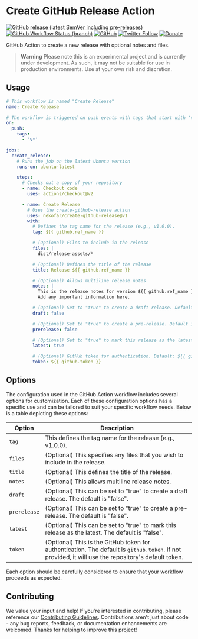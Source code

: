 # Create GitHub Release Action

[![GitHub release (latest SemVer including pre-releases)](https://img.shields.io/github/v/release/nekofar/create-github-release?include_prereleases)](https://github.com/nekofar/create-github-release/releases)
[![GitHub Workflow Status (branch)](https://img.shields.io/github/actions/workflow/status/nekofar/create-github-release/build.yml)](https://github.com/nekofar/create-github-release/actions/workflows/build.yml)
[![GitHub](https://img.shields.io/github/license/nekofar/create-github-release)](https://github.com/nekofar/create-github-release/blob/master/LICENSE)
[![Twitter Follow](https://img.shields.io/badge/follow-%40nekofar-1DA1F2?logo=twitter&style=flat)](https://twitter.com/nekofar)
[![Donate](https://img.shields.io/badge/donate-nekofar.crypto-a2b9bc?logo=ko-fi&logoColor=white)](https://ud.me/nekofar.crypto)

GitHub Action to create a new release with optional notes and files.

> **Warning**
> Please note this is an experimental project and is currently under development. As such, it may not be suitable for
> use in production environments. Use at your own risk and discretion.

## Usage

```yaml
# This workflow is named "Create Release"
name: Create Release

# The workflow is triggered on push events with tags that start with 'v'
on:
  push:
    tags:
      - 'v*'

jobs:
  create_release:
    # Runs the job on the latest Ubuntu version
    runs-on: ubuntu-latest

    steps:
      # Checks out a copy of your repository
      - name: Checkout code
        uses: actions/checkout@v2

      - name: Create Release
        # Uses the create-github-release action
        uses: nekofar/create-github-release@v1
        with:
          # Defines the tag name for the release (e.g., v1.0.0).
          tag: ${{ github.ref_name }}

          # (Optional) Files to include in the release
          files: |
            dist/release-assets/*  

          # (Optional) Defines the title of the release
          title: Release ${{ github.ref_name }}

          # (Optional) Allows multiline release notes
          notes: |
            This is the release notes for version ${{ github.ref_name }}.
            Add any important information here.

          # (Optional) Set to "true" to create a draft release. Default is "false"
          draft: false

          # (Optional) Set to "true" to create a pre-release. Default is "false"
          prerelease: false

          # (Optional) Set to "true" to mark this release as the latest. Default is "false"
          latest: true

          # (Optional) GitHub token for authentication. Default: ${{ github.token }}. If not provided, it will use the repository's default token
          token: ${{ github.token }}          
```

## Options

The configuration used in the GitHub Action workflow includes several options for customization. Each of these
configuration options has a specific use and can be tailored to suit your specific workflow needs. Below is a table
depicting these options:

| Option       | Description                                                                                                                                         |
|--------------|-----------------------------------------------------------------------------------------------------------------------------------------------------|
| `tag`        | This defines the tag name for the release (e.g., v1.0.0).                                                                                           |
| `files`      | (Optional) This specifies any files that you wish to include in the release.                                                                        |
| `title`      | (Optional) This defines the title of the release.                                                                                                   |
| `notes`      | (Optional) This allows multiline release notes.                                                                                                     |
| `draft`      | (Optional) This can be set to "true" to create a draft release. The default is "false".                                                             |
| `prerelease` | (Optional) This can be set to "true" to create a pre-release. The default is "false".                                                               |
| `latest`     | (Optional) This can be set to "true" to mark this release as the latest. The default is "false".                                                    |
| `token`      | (Optional) This is the GitHub token for authentication. The default is `github.token`. If not provided, it will use the repository's default token. |

Each option should be carefully considered to ensure that your workflow proceeds as expected.

## Contributing

We value your input and help! If you're interested in contributing, please reference
our [Contributing Guidelines](./CONTRIBUTING.md). Contributions aren't just about code - any bug reports, feedback, or
documentation enhancements are welcomed. Thanks for helping to improve this project!
